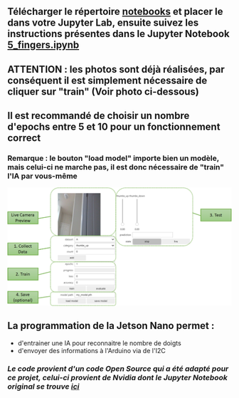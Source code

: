 ## Télécharger le répertoire [notebooks](https://github.com/Poblit0/Finger-AI-Recognition/tree/main/Code%20pour%20la%20Jetson/notebooks) et placer le dans votre Jupyter Lab, ensuite suivez les instructions présentes dans le Jupyter Notebook [5_fingers.ipynb](https://github.com/Poblit0/Finger-AI-Recognition/blob/main/Code%20pour%20la%20Jetson/notebooks/5_fingers%20.ipynb)

## ATTENTION : les photos sont déjà réalisées, par conséquent il est simplement nécessaire de cliquer sur "train" (Voir photo ci-dessous)
## Il est recommandé de choisir un nombre d'epochs entre 5 et 10 pour un fonctionnement correct
### Remarque : le bouton "load model" importe bien un modèle, mais celui-ci ne marche pas, il est donc nécessaire de "train" l'IA par vous-même

![](https://github.com/Poblit0/Finger-AI-Recognition/blob/main/Code%20pour%20la%20Jetson/classification_tool_key1.png)

## La programmation de la Jetson Nano permet :

- d'entrainer une IA pour reconnaitre le nombre de doigts
- d'envoyer des informations à l'Arduino via de l'I2C

### *Le code provient d'un code Open Source qui a été adapté pour ce projet, celui-ci provient de Nvidia dont le Jupyter Notebook original se trouve [ici](https://github.com/Poblit0/Finger-AI-Recognition/blob/main/Code%20pour%20la%20Jetson/classification_interactive.ipynb)*
